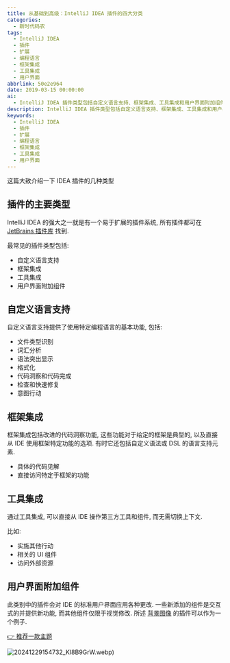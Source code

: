 ```yaml
---
title: 从基础到高级：IntelliJ IDEA 插件的四大分类
categories:
  - 新时代码农
tags:
  - IntelliJ IDEA
  - 插件
  - 扩展
  - 编程语言
  - 框架集成
  - 工具集成
  - 用户界面
abbrlink: 50e2e964
date: 2019-03-15 00:00:00
ai:
  - IntelliJ IDEA 插件类型包括自定义语言支持、框架集成、工具集成和用户界面附加组件。这些插件提供了丰富的功能，如文件识别、语法突出显示、代码洞察、框架特有功能的直接访问、第三方工具的直接操作以及IDE界面的定制化。
description: IntelliJ IDEA 插件类型包括自定义语言支持、框架集成、工具集成和用户界面附加组件。这些插件提供了丰富的功能，如文件识别、语法突出显示、代码洞察、框架特有功能的直接访问、第三方工具的直接操作以及IDE界面的定制化。
keywords:
  - IntelliJ IDEA
  - 插件
  - 扩展
  - 编程语言
  - 框架集成
  - 工具集成
  - 用户界面
---
```


这篇大致介绍一下 IDEA 插件的几种类型

<!-- more -->

## 插件的主要类型

IntelliJ IDEA 的强大之一就是有一个易于扩展的插件系统, 所有插件都可在 [JetBrains 插件库](https://plugins.jetbrains.com/) 找到.

最常见的插件类型包括:

- 自定义语言支持
- 框架集成
- 工具集成
- 用户界面附加组件

## 自定义语言支持

自定义语言支持提供了使用特定编程语言的基本功能, 包括:

- 文件类型识别
- 词汇分析
- 语法突出显示
- 格式化
- 代码洞察和代码完成
- 检查和快速修复
- 意图行动

## 框架集成

框架集成包括改进的代码洞察功能, 这些功能对于给定的框架是典型的, 以及直接从 IDE 使用框架特定功能的选项. 有时它还包括自定义语法或 DSL 的语言支持元素.

- 具体的代码见解
- 直接访问特定于框架的功能

## 工具集成

通过工具集成, 可以直接从 IDE 操作第三方工具和组件, 而无需切换上下文.

比如:

- 实施其他行动
- 相关的 UI 组件
- 访问外部资源

## 用户界面附加组件

此类别中的插件会对 IDE 的标准用户界面应用各种更改.
一些新添加的组件是交互式的并提供新功能, 而其他组件仅限于视觉修改. 所述 [背景图像](https://plugins.jetbrains.com/plugin/72) 的插件可以作为一个例子.

[👉 推荐一款主题](https://plugins.jetbrains.com/plugin/8006-material-theme-ui)

![20241229154732_KI8B9GrW.webp](https://cdn.dong4j.site/source/image/20241229154732_KI8B9GrW.webp))

